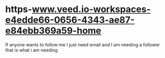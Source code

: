 # https-www.veed.io-workspaces-e4edde66-0656-4343-ae87-e84ebb369a59-home
If anyone wants to follow me I just need email and I am needing a follower that is what i am needing  
